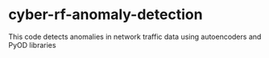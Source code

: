 # cyber-rf-anomaly-detection
This code detects anomalies in network traffic data using autoencoders and PyOD libraries
